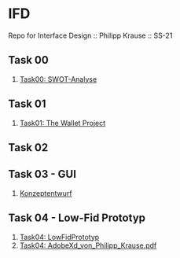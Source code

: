 # IFD
Repo for Interface Design :: Philipp Krause :: SS-21

## Task 00 
01. <a href="https://github.com/PhilippKrause/IFD/blob/main/SWOT_Analyse.pdf" target="_blank">Task00: SWOT-Analyse</a>

## Task 01
01. <a href="https://github.com/PhilippKrause/IFD/blob/main/TheWalletProject_PhilippKrause.pdf" target="_blank">Task01: The Wallet Project</a>

## Task 02


## Task 03 - GUI
01. <a href="https://github.com/PhilippKrause/IFD/blob/main/Task03.pdf" target="_blank">Konzeptentwurf</a><br/>

## Task 04 - Low-Fid Prototyp
01.  <a href="https://github.com/PhilippKrause/IFD/blob/main/Task04_Entwürfe" target="_blank">Task04: LowFidPrototyp</a>
02.  <a href="https://github.com/PhilippKrause/IFD/blob/main/AdobeXd_von_Philipp_Krause.pdf" target="_blank">Task04: AdobeXd_von_Philipp_Krause.pdf</a>

